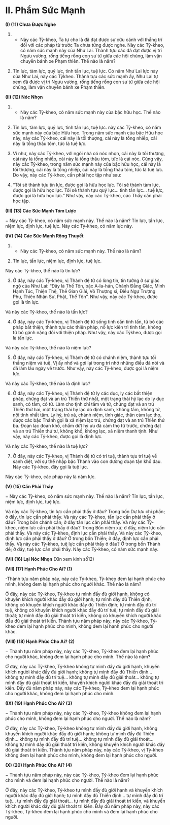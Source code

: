 # II. Phẩm Sức Mạnh

**(I) (11) Chưa Ðược Nghe**

1. - Này các Tỷ-kheo, Ta tự cho là đã đạt được sự cứu cánh với thắng trí đối với các pháp từ trước Ta
chưa từng được nghe. Này các Tỷ-kheo, có năm sức mạnh này của Như Lai. Thành tựu các đã đạt được
vị trí Ngưu vương, rống tiếng rống con sư tử giữa các hội chúng, làm vận chuyển bánh xe Phạm thiên.
Thế nào là năm?

2. Tín lực, tàm lực, quý lực, tinh tấn lực, tuệ lực. Có năm Như Lai lực này của Như Lai, này các Tỷkheo. Thành tựu các sức mạnh ấy, Như Lai tự xem đã được vị trí Ngưu vương, rống tiếng rống con sư tử
giữa các hội chúng, làm vận chuyển bánh xe Phạm thiên.

**(II) (12) Nóc Nhọn**

1. - Này các Tỷ-kheo, có năm sức mạnh này của bậc hữu học. Thế nào là năm?

2. Tín lực, tàm lực, quý lực, tinh tấn lực, tuệ lực. này các Tỷ-kheo, có năm sức mạnh này của bậc Hữu
học. Trong năm sức mạnh của bậc Hữu học này, này các Tỷ-kheo, cái này là tối thượng, cái này là tổng
nhiếp, cái này là tổng thâu tóm, tức là tuệ lực.

3. Ví như, này các Tỷ-kheo, với ngôi nhà có nóc nhọn, cái này là tối thượng, cái này là tổng nhiếp, cái
này là tổng thâu tóm, tức là cái nóc. Cũng vậy, này các Tỷ-kheo, trong năm sức mạnh này của bậc hữu
học, cái này là tối thượng, cái này là tổng nhiếp, cái này là tổng thâu tóm, tức là tuệ lực. Do vậy, này các
Tỷ-kheo, cần phải học tập như sau:

4. “Tôi sẽ thành tựu tín lực, được gọi là hữu học lực. Tôi sẽ thành tàm lực, được gọi là hữu học lực. Tôi
sẽ thành tựu quý lực... tinh tấn lực... tuệ lực, được gọi là hữu học lực.” Như vậy, này các Tỷ-kheo, các
Thầy cần phải học tập.

**(III) (13) Các Sức Mạnh Tóm Lược**

− Này các Tỷ-kheo, có năm sức mạnh này. Thế nào là năm? Tín lực, tấn lực, niệm lực, định lực, tuệ lực.
Này các Tỷ-kheo, có năm lực này.

**(IV) (14) Các Sức Mạnh Rộng Thuyết**
1. - Này các Tỷ-kheo, có năm sức mạnh này. Thế nào là năm?

2. Tín lực, tấn lực, niệm lực, định lực, tuệ lực.

Này các Tỷ-kheo, thế nào là tín lực?

3. Ở đây, này các Tỷ-kheo, vị Thánh đệ tử có lòng tin, tin tưởng ở sự giác ngộ của Như Lai: “Ðây là Thế
Tôn, bậc A-la-hán, Chánh Ðẳng Giác, Minh Hạnh Túc, Thiện Thệ, Thế Gian Giải, Vô Thượng sĩ, Ðiều
Ngự Trượng Phu, Thiên Nhân Sư, Phật, Thế Tôn”. Như vậy, này các Tỷ-kheo, được gọi là tín lực.

Và này các Tỷ-kheo, thế nào là tấn lực?

4. Ở đây, này các Tỷ-kheo, vị Thánh đệ tử sống tinh cần tinh tấn, từ bỏ các pháp bất thiện, thành tựu các
thiện pháp, nỗ lực kiên trì tinh tấn, không từ bỏ gánh nặng đối với thiện pháp. Như vậy, này các Tỷkheo, được gọi là tấn lực.

Và này các Tỷ-kheo, thế nào là niệm lực?

5. Ở đây, này các Tỷ-kheo, vị Thánh đệ tử có chánh niệm, thành tựu tối thắng niệm và tuệ. Vị ấy nhớ và
gợi lại trong trí nhớ những điều đã nói và đã làm lâu ngày về trước. Như vậy, này các Tỷ-kheo, được gọi
là niệm lực.

Và này các Tỷ-kheo, thế nào là định lực?

6. Ở đây, này các Tỷ-kheo, vị Thánh đệ tử ly các dục, ly các bất thiện pháp, chứng đạt và an trú Thiền
thứ nhất, một trạng thái hỷ lạc do ly dục sanh, có tầm, có tứ. Làm cho tịnh chỉ tầm và tứ, chứng đạt và
an trú Thiền thứ hai, một trạng thái hỷ lạc do định sanh, không tầm, không tứ, nội tĩnh nhất tâm. Ly hỷ,
trú xả, chánh niệm, tỉnh giác, thân cảm lạc thọ, được các bậc Thánh gọi là xả niệm lạc trú, chứng đạt và
an trú Thiền thứ ba. Ðoạn lạc đoạn khổ, chấm dứt hỷ ưu đã cảm thọ từ trước, chứng đạt và an trú Thiền
thứ tư, không khổ, không lạc, xả niệm thanh tịnh. Như vậy, này các Tỷ-kheo, được gọi là định lực.

Và này các Tỷ-kheo, thế nào là tuệ lực?

7. Ở đây, này các Tỷ-kheo, vị Thánh đệ tử có trí tuệ, thành tựu trí tuệ về sanh diệt, với sự thể nhập bậc
Thánh vào con đường đoạn tận khổ đau. Này các Tỷ-kheo, đây gọi là tuệ lực.

Này các Tỷ-kheo, các pháp này là năm lực.

**(V) (15) Cần Phải Thấy**

− Này các Tỷ-kheo, có năm sức mạnh này. Thế nào là năm? Tín lực, tấn lực, niệm lực, định lực, tuệ lực.

Và này các Tỷ-kheo, tín lực cần phải thấy ở đâu? Trong bốn Dự lưu chi phần; ở đấy, tín lực cần phải
thấy. Và này các Tỷ-kheo, tấn lực cần phải thấy ở đâu? Trong bốn chánh cần; ở đấy tấn lực cần phải
thấy. Và này các Tỷ-kheo, niệm lực cần phải thấy ở đâu? Trong Bốn niệm xứ; ở đấy, niệm lực cần phải
thấy. Và này các Tỷ-kheo, định lực cần phải thấy. Và này các Tỷ-kheo, định lực cần phải thấy ở đâu? Ở
trong bốn Thiền; ở đấy, định lực cần phải thấy. Và này các Tỷ-kheo, tuệ lực cần phải thấy ở đâu? Ở
trong bốn Thánh đế; ở đấy, tuệ lực cần phải thấy. Này các Tỷ-kheo, có năm sức mạnh này.

**(VI) (16) Lại Nóc Nhọn**
(Xin xem kinh số12)

**(VII) (17) Hạnh Phúc Cho Ai? (1)**

-Thành tựu năm pháp này, này các Tỷ-kheo, Tỷ-kheo đem lại hạnh phúc cho mình, không đem lại hạnh
phúc cho người khác. Thế nào là năm?

Ở đây, này các Tỷ-kheo, Tỷ-kheo tự mình đầy đủ giới hạnh, không có khuyến khích người khác đầy đủ
giới hạnh; tự mình đầy đủ Thiền định, không có khuyến khích người khác đầy đủ Thiền định; tự mình
đầy đủ trí tuệ, không có khuyến khích người khác đầy đủ trí tuệ; tự mình đầy đủ giải thoát; tự mình đầy
đủ giải thoát tri kiến, không có khuyến khích người khác đầu đủ giải thoát tri kiến. Thành tựu năm pháp
này, này các Tỷ-kheo, Tỷ-kheo đem lại hạnh phúc cho mình, không đem lại hạnh phúc cho người khác.

**(VIII) (18) Hạnh Phúc Cho Ai? (2)**

− Thành tựu năm pháp này, này các Tỷ-kheo, Tỷ-kheo đem lại hạnh phúc cho người khác, không đem lại
hạnh phúc cho mình. Thế nào là năm?

Ở đây, này các Tỷ-kheo, Tỷ-kheo không tự mình đầy đủ giới hạnh, khuyến khích người khác đầy đủ
giới hạnh; không tự mình đầy đủ Thiền định... không tự mình đầy đủ trí tuệ... không tự mình đầy đủ giải
thoát... không tự mình đầy đủ giải thoát tri kiến, khuyến khích người khác đầy đủ giải thoát tri kiến. Ðầy
đủ năm pháp này, này các Tỷ-kheo, Tỷ-kheo đem lại hạnh phúc cho người khác, không đem lại hạnh
phúc cho mình.

**(IX) (19) Hạnh Phúc Cho Ai? (3)**

− Thành tựu năm pháp này, này các Tỷ-kheo, Tỷ-kheo không đem lại hạnh phúc cho mình, không đem
lại hạnh phúc cho người. Thế nào là năm?

Ở đây, này các Tỷ-kheo, Tỷ-kheo không tự mình đầy đủ giới hạnh, không khuyến khích người khác đầy
đủ giới hạnh; không tự mình đầy đủ Thiền định... không tự mình đầy đủ trí tuệ... không tự mình đầy đủ
giải thoát... không tự mình đầy đủ giải thoát tri kiến, không khuyến khích người khác đầy đủ giải thoát
tri kiến. Thành tựu năm pháp này, này các Tỷ-kheo, vị Tỷ-kheo không đem lại hạnh phúc cho mình,
không đem lại hạnh phúc cho người.

**(X) (20) Hạnh Phúc Cho Ai? (4)**

− Thành tựu năm pháp này, này các Tỷ-kheo, Tỷ-kheo đem lại hạnh phúc cho mình và đem lại hạnh
phúc cho người. Thế nào là năm?

Ở đây, này các Tỷ-kheo, Tỷ-kheo tự mình đầy đủ giới hạnh và khuyến khích người khác đầy đủ giới
hạnh; tự mình đầy đủ Thiền định... tự mình đầy đủ trí tuệ... tự mình đầy đủ giải thoát... tự mình đầy đủ
giải thoát tri kiến, và khuyến khích người khác đầy đủ giải thoát tri kiến. Ðầy đủ năm pháp này, này các
Tỷ-kheo, Tỷ-kheo đem lại hạnh phúc cho mình và đem lại hạnh phúc cho người.

